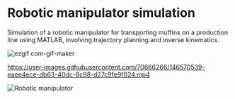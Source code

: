 # Robotic manipulator simulation

Simulation of a robotic manipulator for transporting muffins on a production line using MATLAB, involving trajectory planning and inverse kinematics. 

![ezgif com-gif-maker](https://user-images.githubusercontent.com/70666266/146537467-95feff07-1449-402d-bcf9-d2f54b1aab1f.gif)


https://user-images.githubusercontent.com/70666266/146570539-eaee4ece-db63-40dc-8c98-d27c9fe9f024.mp4

![Robotic manipulator](https://user-images.githubusercontent.com/70666266/146571113-f535aac4-0ff9-4fe6-9f9f-0daf19765e93.gif)
